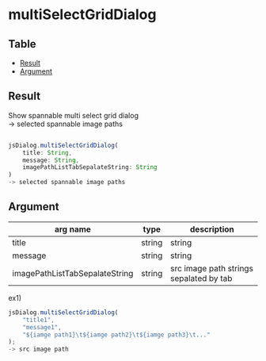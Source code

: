 # multiSelectGridDialog

Table
-----------------

* [Result](#overview)
* [Argument](#argument)


## Result

Show spannable multi select grid dialog    
-> selected spannable image paths


```js.js

jsDialog.multiSelectGridDialog(
	title: String,
	message: String,
	imagePathListTabSepalateString: String
)
-> selected spannable image paths


```

## Argument

| arg name | type | description |
| -------- | -------- | -------- |
| title | string | string |
| message | string | string |
| imagePathListTabSepalateString | string | src image path strings sepalated by tab |

ex1)

```js.js
jsDialog.multiSelectGridDialog(
	"title1",
	"message1",
	"${iamge path1}\t${iamge path2}\t${iamge path3}\t..."
);
-> src image path
```

